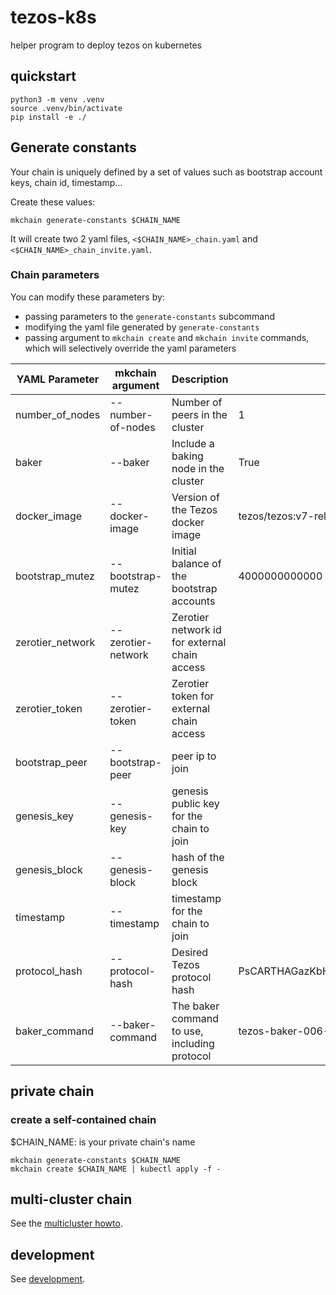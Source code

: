 # tezos-k8s

helper program to deploy tezos on kubernetes

## quickstart

``` shell
python3 -m venv .venv
source .venv/bin/activate
pip install -e ./
```

## Generate constants

Your chain is uniquely defined by a set of values such as bootstrap account keys, chain id, timestamp...

Create these values:

``` shell
mkchain generate-constants $CHAIN_NAME
```

It will create two 2 yaml files, `<$CHAIN_NAME>_chain.yaml` and `<$CHAIN_NAME>_chain_invite.yaml`.

### Chain parameters

You can modify these parameters by:

* passing parameters to the `generate-constants` subcommand
* modifying the yaml file generated by `generate-constants`
* passing argument to `mkchain create` and `mkchain invite` commands, which will selectively override the yaml parameters

| YAML Parameter | mkchain argument | Description | Default |
| ----- | ----------- | ------ | ----- |
| number_of_nodes | --number-of-nodes |  Number of peers in the cluster | 1 |
| baker | --baker | Include a baking node in the cluster | True |
| docker_image | --docker-image | Version of the Tezos docker image | tezos/tezos:v7-release |
| bootstrap_mutez | --bootstrap-mutez | Initial balance of the bootstrap accounts | 4000000000000 |
| zerotier_network | --zerotier-network | Zerotier network id for external chain access | |
| zerotier_token | --zerotier-token | Zerotier token for external chain access | |
| bootstrap_peer | --bootstrap-peer | peer ip to join | |
| genesis_key | --genesis-key | genesis public key for the chain to join | |
| genesis_block | --genesis-block | hash of the genesis block | |
| timestamp | --timestamp | timestamp for the chain to join | |
| protocol_hash | --protocol-hash | Desired Tezos protocol hash | PsCARTHAGazKbHtnKfLzQg3kms52kSRpgnDY982a9oYsSXRLQEb |
| baker_command | --baker-command | The baker command to use, including protocol | tezos-baker-006-PsCARTHA |

## private chain

### create a self-contained chain
$CHAIN_NAME: is your private chain's name

``` shell
mkchain generate-constants $CHAIN_NAME
mkchain create $CHAIN_NAME | kubectl apply -f -
```

## multi-cluster chain

See the [multicluster howto](MULTICLUSTER.md).

## development

See [development](DEVELOPMENT.md).
